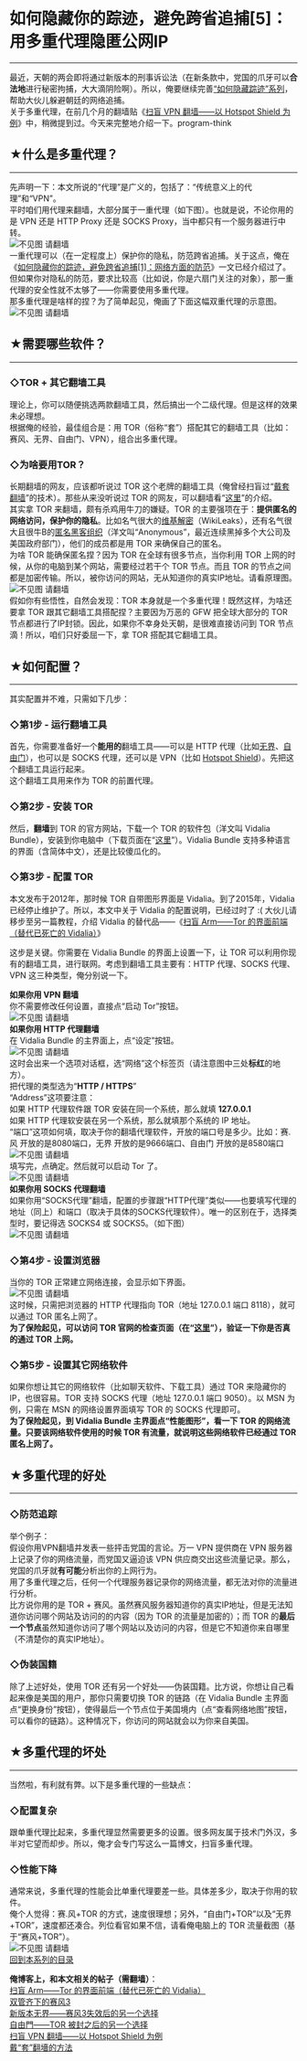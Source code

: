 # 如何隐藏你的踪迹，避免跨省追捕[5]：用多重代理隐匿公网IP 

-----

 最近，天朝的两会即将通过新版本的刑事诉讼法（在新条款中，党国的爪牙可以**合法地**进行秘密拘捕，大大滴阴险啊）。所以，俺要继续完善[“如何隐藏踪迹”系列](https://program-think.blogspot.com/2010/04/howto-cover-your-tracks-0.html)，帮助大伙儿躲避朝廷的网络追捕。  
 关于多重代理，在前几个月的翻墙贴《[扫盲 VPN 翻墙——以 Hotspot Shield 为例](https://program-think.blogspot.com/2011/09/gfw-vpn-hotspot-shield.html)》中，稍微提到过。今天来完整地介绍一下。program-think  
   
 ## ★什么是多重代理？
---------

  
 先声明一下：本文所说的“代理”是广义的，包括了：“传统意义上的代理”和“VPN”。  
 平时咱们用代理来翻墙，大部分属于一重代理（如下图）。也就是说，不论你用的是 VPN 还是 HTTP Proxy 还是 SOCKS Proxy，当中都只有一个服务器进行中转。  
 ![不见图 请翻墙](images/Rgn4KkxdyjmPB38AzrpvSsbN4fipGKcQ1H0ZuoerIncEbSCABXF23FGZ5xY2qw4RZ24dQv0Dq3gqGnn-pMNXbfb4AyXV1sOht7JCc6Q8hqatkUwaSg)  
 一重代理可以（在一定程度上）保护你的隐私，防范跨省追捕。关于这点，俺在《[如何隐藏你的踪迹，避免跨省追捕[1]：网络方面的防范](https://program-think.blogspot.com/2010/04/howto-cover-your-tracks-1.html)》一文已经介绍过了。但如果你对隐私的防范，要求比较高（比如说，你是六扇门关注的对象），那一重代理的安全性就不太够了——你需要使用多重代理。  
 那多重代理是啥样的捏？为了简单起见，俺画了下面这幅双重代理的示意图。  
 ![不见图 请翻墙](images/3ISXywMCtIOfvEZv9FKqIvqGaRRAHaK0qTUxLGMGzK0_zorEGwwL_bqunsnfwYaTJrbOtLtTvaBzONtO4GuXcIwFTBszoDVO8Bwm3jIPOpIW3cfviA)  
 ## ★需要哪些软件？
--------

  
 ### ◇TOR + 其它翻墙工具

  
 理论上，你可以随便挑选两款翻墙工具，然后搞出一个二级代理。但是这样的效果未必理想。  
 根据俺的经验，最佳组合是：用 TOR（俗称“套”）搭配其它的翻墙工具（比如：赛风、无界、自由门、VPN），组合出多重代理。  
   
 ### ◇为啥要用TOR？

  
 长期翻墙的网友，应该都听说过 TOR 这个老牌的翻墙工具（俺曾经扫盲过“[戴套翻墙](http://program-think.blogspot.com/2009/09/break-through-gfw-with-tor.html)”的技术）。那些从来没听说过 TOR 的网友，可以翻墙看“[这里](https://zh.wikipedia.org/wiki/Tor)”的介绍。  
 其实拿 TOR 来翻墙，颇有杀鸡用牛刀的嫌疑。TOR 的主要强项在于：**提供匿名的网络访问，保护你的隐私**。比如名气很大的[维基解密](https://zh.wikipedia.org/wiki/%E7%B6%AD%E5%9F%BA%E8%A7%A3%E5%AF%86)（WikiLeaks），还有名气很大且很牛B的[匿名黑客组织](https://en.wikipedia.org/wiki/Anonymous_%28group%29)（洋文叫“Anonymous”，最近连续黑掉多个大公司及美国政府部门），他们的成员都是用 TOR 来确保自己的匿名。  
 为啥 TOR 能确保匿名捏？因为 TOR 在全球有很多节点，当你利用 TOR 上网的时候，从你的电脑到某个网站，需要经过若干个 TOR 节点。而且 TOR 的节点之间都是加密传输。所以，被你访问的网站，无从知道你的真实IP地址。请看原理图。  
 ![不见图 请翻墙](images/GJSTx_KBgpvLFpFY5qNc_gkWuMA_KDAmoVBCOXgqTEdoXJsVnsXZRQBPvKTX2_gnJkjzJWZP7D3HcuiqYLAqcuE7VnRuZKQQ9ufP_1GpDpOTtmsqDw)  
 假如你有些悟性，自然会发现：TOR 本身就是一个多重代理！既然这样，为啥还要拿 TOR 跟其它翻墙工具搭配捏？主要因为万恶的 GFW 把全球大部分的 TOR 节点都进行了IP封锁。因此，如果你不幸身处天朝，是很难直接访问到 TOR 节点滴！所以，咱们只好委屈一下，拿 TOR 搭配其它翻墙工具。  
   
 ## ★如何配置？
------

  
 其实配置并不难，只需如下几步：  
   
 ### ◇第1步 - 运行翻墙工具

  
 首先，你需要准备好一个**能用的**翻墙工具——可以是 HTTP 代理（比如[无界](https://program-think.blogspot.com/2011/12/gfw-wujie.html)、[自由门](https://program-think.blogspot.com/2010/03/choose-free-gate.html)），也可以是 SOCKS 代理，还可以是 VPN（比如 [Hotspot Shield](https://program-think.blogspot.com/2011/09/gfw-vpn-hotspot-shield.html)）。先把这个翻墙工具运行起来。  
 这个翻墙工具用来作为 TOR 的前置代理。  
   
 ### ◇第2步 - 安装 TOR

  
 然后，**翻墙**到 TOR 的官方网站，下载一个 TOR 的软件包（洋文叫 Vidalia Bundle），安装到你电脑中（下载页面在“[这里](https://www.torproject.org/download/download.html.en)”）。Vidalia Bundle 支持多种语言的界面（含简体中文），还是比较傻瓜化的。  
   
 ### ◇第3步 - 配置 TOR

  
 本文发布于2012年，那时候 TOR 自带图形界面是 Vidalia。到了2015年，Vidalia 已经停止维护了。所以，本文中关于 Vidalia 的配置说明，已经过时了 :( 大伙儿请移步至另一篇教程，介绍 Vidalia 的替代品——《[扫盲 Arm——Tor 的界面前端（替代已死亡的 Vidalia）](https://program-think.blogspot.com/2015/03/Tor-Arm.html)》  
   
   
 这步是关键。你需要在 Vidalia Bundle 的界面上设置一下，让 TOR 可以利用你现有的翻墙工具，进行联网。考虑到翻墙工具主要有：HTTP 代理、SOCKS 代理、VPN 这三种类型，俺分别说一下。  
   
 **如果你用 VPN 翻墙**  
 你不需要修改任何设置，直接点“启动 Tor”按钮。  
 ![不见图 请翻墙](images/m_gu2SHEwbJmGcYJJOyJmdCF4RI7aNxniKUN-6lUA8kMgbMntNUC1DaMqm3IDVkX2Ddw6_KMdM51nQhQfJv2VnVaAO9hBKe6KBAIHq_wEvlKfezo9A)  
 **如果你用 HTTP 代理翻墙**  
 在 Vidalia Bundle 的主界面上，点“设定”按钮。  
 ![不见图 请翻墙](images/7Pmx0N5PoVFPjJ9S2ZHgjhz53frSdegWYhxKGxhFWSqglf7QfWG7aKWLkC1aLGQ3pAjjkVpiqhQBdWWiC5zEhd736dLomnhjx0Lu-jkVAE5v0MeZLg)  
 这时会出来一个选项对话框，选“网络”这个标签页（请注意图中三处**标红**的地方）。  
 把代理的类型选为“**HTTP / HTTPS**”  
 “Address”这项要注意：  
 如果 HTTP 代理软件跟 TOR 安装在同一个系统，那么就填 **127.0.0.1**  
 如果 HTTP 代理软安装在另一个系统，那么就填那个系统的 IP 地址。  
 “端口”这项如何填，取决于你的翻墙代理软件，开放的端口号是多少。比如：赛.风 开放的是8080端口，无界 开放的是9666端口、自由门 开放的是8580端口  
 ![不见图 请翻墙](images/3Ng5b6CDYswX5qIjsBIbBVklsrJMOfJWrl5J0j3GYW5-9yOzEX0znN1-uQ9xJU6l6hj4160OIJkyHNgQjdqa0_RHT5FD0_ScjzbZE_cYzLXB38ThXA)  
 填写完，点确定。然后就可以启动 Tor 了。  
 ![不见图 请翻墙](images/m_gu2SHEwbJmGcYJJOyJmdCF4RI7aNxniKUN-6lUA8kMgbMntNUC1DaMqm3IDVkX2Ddw6_KMdM51nQhQfJv2VnVaAO9hBKe6KBAIHq_wEvlKfezo9A)  
 **如果你用 SOCKS 代理翻墙**  
 如果你用“SOCKS代理”翻墙，配置的步骤跟“HTTP代理”类似——也要填写代理的地址（同上）和端口（取决于具体的SOCKS代理软件）。唯一的区别在于，选择类型时，要记得选 SOCKS4 或 SOCKS5。（如下图）  
 ![不见图 请翻墙](images/XFnVFfJtEcXOJit5auVowGPBbyaBAouFN-LEzWUl3ek_aYtGt1T3hJEG9g5axaTcONdGMXymYSBM436hav7-KZoZ_1C4aSSrEdhV3eWJO6GxXCHmDQ)  
 ### ◇第4步 - 设置浏览器

  
 当你的 TOR 正常建立网络连接，会显示如下界面。  
 ![不见图 请翻墙](images/GnJs1Nh2NC_osSIFVjdiOH9T5lf6TDwnIeyX6AgK0dMmndPmnYL8TY8FgDJA3-wIiM9CWrySFFFs4LVUck3HPVKR-_vxT8jrsf1RBAopO9Mc_eBXsQ)  
 这时候，只需把浏览器的 HTTP 代理指向 TOR（地址 127.0.0.1 端口 8118），就可以通过 TOR 匿名上网了。  
 **为了保险起见，可以访问 TOR 官网的检查页面（在“[这里](https://check.torproject.org/)”），验证一下你是否真的通过 TOR 上网。**  
   
 ### ◇第5步 - 设置其它网络软件

  
 如果你想让其它的网络软件（比如聊天软件、下载工具）通过 TOR 来隐藏你的IP，也很容易。TOR 支持 SOCKS 代理（地址 127.0.0.1 端口 9050）。以 MSN 为例，只需在 MSN 的网络设置界面填写 TOR 的 SOCKS 代理即可。  
 **为了保险起见，到 Vidalia Bundle 主界面点“性能图形”，看一下 TOR 的网络流量。只要该网络软件使用的时候 TOR 有流量，就说明这些网络软件已经通过 TOR 匿名上网了。**  
   
 ## ★多重代理的好处
--------

  
 ### ◇防范追踪

  
 举个例子：  
 假设你用VPN翻墙并发表一些抨击党国的言论。万一 VPN 提供商在 VPN 服务器上记录了你的网络流量，而党国又逼迫该 VPN 供应商交出这些流量记录。那么，党国的爪牙就**有可能**分析出你的上网行为。  
 用了多重代理之后，任何一个代理服务器记录你的网络流量，都无法对你的流量进行分析。  
 比方说你用的是 TOR + 赛风。虽然赛风服务器知道你的真实IP地址，但是无法知道你访问哪个网站及访问的的内容（因为 TOR 的流量是加密的）；而 TOR 的**最后一个节点**虽然知道你访问了哪个网站以及访问的内容，但是它不知道你来自哪里（不清楚你的真实IP地址）。  
   
 ### ◇伪装国籍

  
 除了上述好处，使用 TOR 还有另一个好处——伪装国籍。比方说，你想让自己看起来像是美国的用户，那你只需要切换 TOR 的链路（在 Vidalia Bundle 主界面点“更换身份”按钮），使得最后一个节点位于美国境内（点“查看网络地图”按钮，可以看你的链路）。这种情况下，你访问的网站就会以为你来自美国。  
   
 ## ★多重代理的坏处
--------

  
 当然啦，有利就有弊。以下是多重代理的一些缺点：  
   
 ### ◇配置复杂

  
 跟单重代理比起来，多重代理显然需要更多的设置。很多网友属于技术门外汉，多半对它望而却步。所以，俺才会专门写这么一篇博文，扫盲多重代理。  
   
 ### ◇性能下降

  
 通常来说，多重代理的性能会比单重代理要差一些。具体差多少，取决于你用的软件。  
 俺个人觉得：赛.风+TOR 的方式，速度很理想；另外，“自由门+TOR”以及“无界+TOR”，速度都还凑合。列位看官如果不信，请看俺电脑上的 TOR 流量截图（基于“赛风+TOR”）。  
 ![不见图 请翻墙](images/99PJcrFDw0ooSRN-JikBLgbK0OTvXMVMV2qcJbkRY3HoJWKKiob6Dt6JApixCjwXTX7HsO5B4-pFRTFiyJKLpKL_umZRDnLC83df4U8Cabs1kI33Pw)  
 [回到本系列的目录](https://program-think.blogspot.com/2010/04/howto-cover-your-tracks-0.html#index)  
   
 **俺博客上，和本文相关的帖子（需翻墙）**：  
 [扫盲 Arm——Tor 的界面前端（替代已死亡的 Vidalia）](https://program-think.blogspot.com/2015/03/Tor-Arm.html)  
 [双管齐下的赛风3](https://program-think.blogspot.com/2011/10/gfw-psiphon.html)  
 [新版本无界——赛风3失效后的另一个选择](https://program-think.blogspot.com/2011/12/gfw-wujie.html)  
 [自由門——TOR 被封之后的另一个选择](https://program-think.blogspot.com/2010/03/choose-free-gate.html)  
 [扫盲 VPN 翻墙——以 Hotspot Shield 为例](https://program-think.blogspot.com/2011/09/gfw-vpn-hotspot-shield.html)  
 [戴“套”翻墻的方法](https://program-think.blogspot.com/2009/09/break-through-gfw-with-tor.html) 
